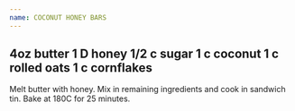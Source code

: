 ```yaml
---
name: COCONUT HONEY BARS
---
```

4oz butter
1 D honey
1/2 c sugar
1 c coconut
1 c rolled oats
1 c cornflakes
---
Melt butter with honey.  Mix in remaining ingredients and cook in sandwich tin.  Bake at 180C for 25 minutes.

